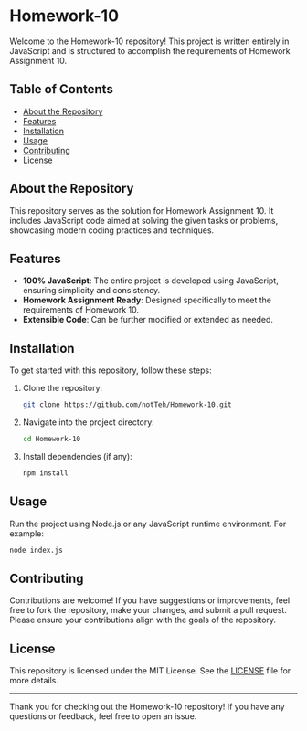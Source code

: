 # Homework-10

Welcome to the Homework-10 repository! This project is written entirely in JavaScript and is structured to accomplish the requirements of Homework Assignment 10.

## Table of Contents

- [About the Repository](#about-the-repository)
- [Features](#features)
- [Installation](#installation)
- [Usage](#usage)
- [Contributing](#contributing)
- [License](#license)

## About the Repository

This repository serves as the solution for Homework Assignment 10. It includes JavaScript code aimed at solving the given tasks or problems, showcasing modern coding practices and techniques.

## Features

- **100% JavaScript**: The entire project is developed using JavaScript, ensuring simplicity and consistency.
- **Homework Assignment Ready**: Designed specifically to meet the requirements of Homework 10.
- **Extensible Code**: Can be further modified or extended as needed.

## Installation

To get started with this repository, follow these steps:

1. Clone the repository:
   ```bash
   git clone https://github.com/notTeh/Homework-10.git
   ```
2. Navigate into the project directory:
   ```bash
   cd Homework-10
   ```
3. Install dependencies (if any):
   ```bash
   npm install
   ```

## Usage

Run the project using Node.js or any JavaScript runtime environment. For example:

```bash
node index.js
```



## Contributing

Contributions are welcome! If you have suggestions or improvements, feel free to fork the repository, make your changes, and submit a pull request. Please ensure your contributions align with the goals of the repository.

## License

This repository is licensed under the MIT License. See the [LICENSE](LICENSE) file for more details.

---

Thank you for checking out the Homework-10 repository! If you have any questions or feedback, feel free to open an issue.
